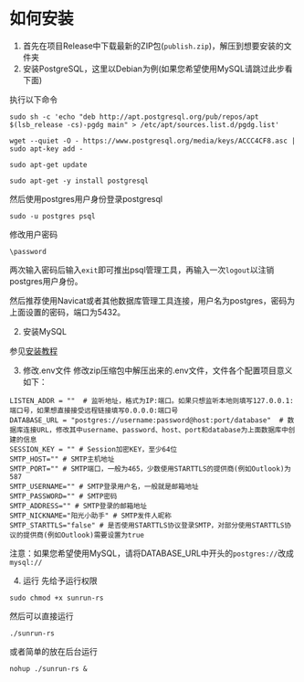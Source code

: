 # 如何安装
1. 首先在项目Release中下载最新的ZIP包(`publish.zip`)，解压到想要安装的文件夹
2. 安装PostgreSQL，这里以Debian为例(如果您希望使用MySQL请跳过此步看下面)

执行以下命令
```shell
sudo sh -c 'echo "deb http://apt.postgresql.org/pub/repos/apt $(lsb_release -cs)-pgdg main" > /etc/apt/sources.list.d/pgdg.list'

wget --quiet -O - https://www.postgresql.org/media/keys/ACCC4CF8.asc | sudo apt-key add -

sudo apt-get update

sudo apt-get -y install postgresql
```

然后使用postgres用户身份登录postgresql
```shell
sudo -u postgres psql
```

修改用户密码
```shell
\password
```

两次输入密码后输入`exit`即可推出psql管理工具，再输入一次`logout`以注销postgres用户身份。

然后推荐使用Navicat或者其他数据库管理工具连接，用户名为postgres，密码为上面设置的密码，端口为5432。

2. 安装MySQL

参见[安装教程](https://acytoo.com/ladder/install-mysql-on-debian11/)

3. 修改.env文件
修改zip压缩包中解压出来的.env文件，文件各个配置项目意义如下：
```text
LISTEN_ADDR = ""  # 监听地址，格式为IP:端口。如果只想监听本地则填写127.0.0.1:端口号，如果想直接接受远程链接填写0.0.0.0:端口号
DATABASE_URL = "postgres://username:password@host:port/database"  # 数据库连接URL，修改其中username、password、host、port和database为上面数据库中创建的信息
SESSION_KEY = "" # Session加密KEY，至少64位
SMTP_HOST="" # SMTP主机地址
SMTP_PORT="" # SMTP端口，一般为465，少数使用STARTTLS的提供商(例如Outlook)为587
SMTP_USERNAME="" # SMTP登录用户名，一般就是邮箱地址
SMTP_PASSWORD="" # SMTP密码
SMTP_ADDRESS="" # SMTP登录的邮箱地址
SMTP_NICKNAME="阳光小助手" # SMTP发件人昵称
SMTP_STARTTLS="false" # 是否使用STARTTLS协议登录SMTP，对部分使用STARTTLS协议的提供商(例如Outlook)需要设置为true
```

注意：如果您希望使用MySQL，请将DATABASE_URL中开头的`postgres://`改成`mysql://`

4. 运行
先给予运行权限
```shell
sudo chmod +x sunrun-rs
```

然后可以直接运行
```shell
./sunrun-rs
```

或者简单的放在后台运行
```shell
nohup ./sunrun-rs &
```